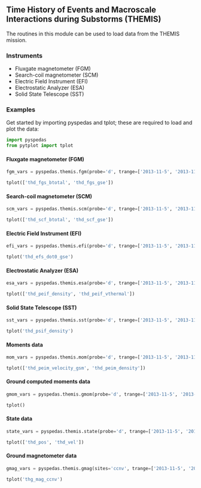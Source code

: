 
## Time History of Events and Macroscale Interactions during Substorms (THEMIS)
The routines in this module can be used to load data from the THEMIS mission. 

### Instruments
- Fluxgate magnetometer (FGM)
- Search-coil magnetometer (SCM)
- Electric Field Instrument (EFI)
- Electrostatic Analyzer (ESA)
- Solid State Telescope (SST)

### Examples
Get started by importing pyspedas and tplot; these are required to load and plot the data:

```python
import pyspedas
from pytplot import tplot
```

#### Fluxgate magnetometer (FGM)

```python
fgm_vars = pyspedas.themis.fgm(probe='d', trange=['2013-11-5', '2013-11-6'])

tplot(['thd_fgs_btotal', 'thd_fgs_gse'])
```

#### Search-coil magnetometer (SCM)

```python
scm_vars = pyspedas.themis.scm(probe='d', trange=['2013-11-5', '2013-11-6'])

tplot(['thd_scf_btotal', 'thd_scf_gse'])
```

#### Electric Field Instrument (EFI)

```python
efi_vars = pyspedas.themis.efi(probe='d', trange=['2013-11-5', '2013-11-6'])

tplot('thd_efs_dot0_gse')
```

#### Electrostatic Analyzer (ESA)

```python
esa_vars = pyspedas.themis.esa(probe='d', trange=['2013-11-5', '2013-11-6'])

tplot(['thd_peif_density', 'thd_peif_vthermal'])
```

#### Solid State Telescope (SST)

```python
sst_vars = pyspedas.themis.sst(probe='d', trange=['2013-11-5', '2013-11-6'])

tplot('thd_psif_density')
```

#### Moments data

```python
mom_vars = pyspedas.themis.mom(probe='d', trange=['2013-11-5', '2013-11-6'])

tplot(['thd_peim_velocity_gsm', 'thd_peim_density'])
```

#### Ground computed moments data

```python
gmom_vars = pyspedas.themis.gmom(probe='d', trange=['2013-11-5', '2013-11-6'])

tplot()
```

#### State data

```python
state_vars = pyspedas.themis.state(probe='d', trange=['2013-11-5', '2013-11-6'])

tplot(['thd_pos', 'thd_vel'])
```

#### Ground magnetometer data

```python
gmag_vars = pyspedas.themis.gmag(sites='ccnv', trange=['2013-11-5', '2013-11-6'])

tplot('thg_mag_ccnv')
```



